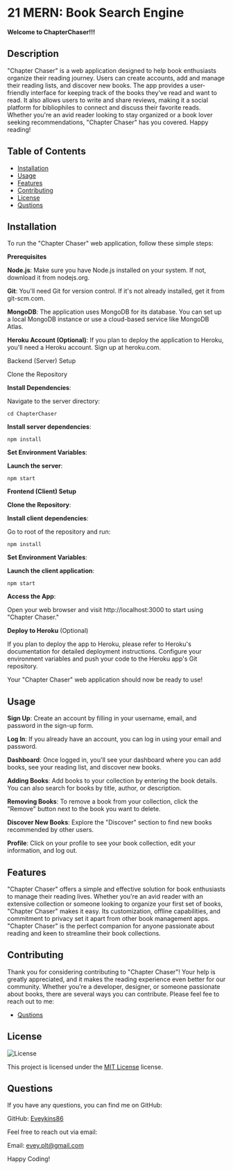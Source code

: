 # 21 MERN: Book Search Engine

**Welcome to ChapterChaser!!!**

## Description

"Chapter Chaser" is a web application designed to help book enthusiasts organize their reading journey. Users can create accounts, add and manage their reading lists, and discover new books. The app provides a user-friendly interface for keeping track of the books they've read and want to read. It also allows users to write and share reviews, making it a social platform for bibliophiles to connect and discuss their favorite reads. Whether you're an avid reader looking to stay organized or a book lover seeking recommendations, "Chapter Chaser" has you covered. Happy reading!

## Table of Contents

- [Installation](#installation)
- [Usage](#usage)
- [Features](#features)
- [Contributing](#contributing)
- [License](#license)
- [Qustions](#qustions)

## Installation

To run the "Chapter Chaser" web application, follow these simple steps:

**Prerequisites**

**Node.js**: Make sure you have Node.js installed on your system. If not, download it from nodejs.org.

**Git**: You'll need Git for version control. If it's not already installed, get it from git-scm.com.

**MongoDB**: The application uses MongoDB for its database. You can set up a local MongoDB instance or use a cloud-based service like MongoDB Atlas.

**Heroku Account (Optional)**: If you plan to deploy the application to Heroku, you'll need a Heroku account. Sign up at heroku.com.

Backend (Server) Setup

Clone the Repository

**Install Dependencies**:

Navigate to the server directory:

`cd ChapterChaser`

**Install server dependencies**:

`npm install`

**Set Environment Variables**:

**Launch the server**:

`npm start`

**Frontend (Client) Setup**

**Clone the Repository**:


**Install client dependencies**:

Go to root of the repository and run:

`npm install`

**Set Environment Variables**:

**Launch the client application**:

`npm start`

**Access the App**:

Open your web browser and visit http://localhost:3000 to start using "Chapter Chaser."

**Deploy to Heroku** (Optional)

If you plan to deploy the app to Heroku, please refer to Heroku's documentation for detailed deployment instructions. Configure your environment variables and push your code to the Heroku app's Git repository.

Your "Chapter Chaser" web application should now be ready to use!

## Usage

**Sign Up**: Create an account by filling in your username, email, and password in the sign-up form.

**Log In**: If you already have an account, you can log in using your email and password.

**Dashboard**: Once logged in, you'll see your dashboard where you can add books, see your reading list, and discover new books.

**Adding Books**: Add books to your collection by entering the book details. You can also search for books by title, author, or description.

**Removing Books**: To remove a book from your collection, click the "Remove" button next to the book you want to delete.

**Discover New Books**: Explore the "Discover" section to find new books recommended by other users.

**Profile**: Click on your profile to see your book collection, edit your information, and log out.

## Features

"Chapter Chaser" offers a simple and effective solution for book enthusiasts to manage their reading lives. Whether you're an avid reader with an extensive collection or someone looking to organize your first set of books, "Chapter Chaser" makes it easy. Its customization, offline capabilities, and commitment to privacy set it apart from other book management apps. "Chapter Chaser" is the perfect companion for anyone passionate about reading and keen to streamline their book collections.

## Contributing

Thank you for considering contributing to "Chapter Chaser"! Your help is greatly appreciated, and it makes the reading experience even better for our community. Whether you're a developer, designer, or someone passionate about books, there are several ways you can contribute. Please feel fee to reach out to me:

- [Qustions](#qustions)

## License
![License](https://img.shields.io/badge/License-MIT-yellow.svg)

This project is licensed under the [MIT License](https://opensource.org/licenses/MIT) license.

## Questions
If you have any questions, you can find me on GitHub:

GitHub: [Eveykins86](https://github.com/Eveykins86)

Feel free to reach out via email:

Email: evey.plt@gmail.com

Happy Coding!